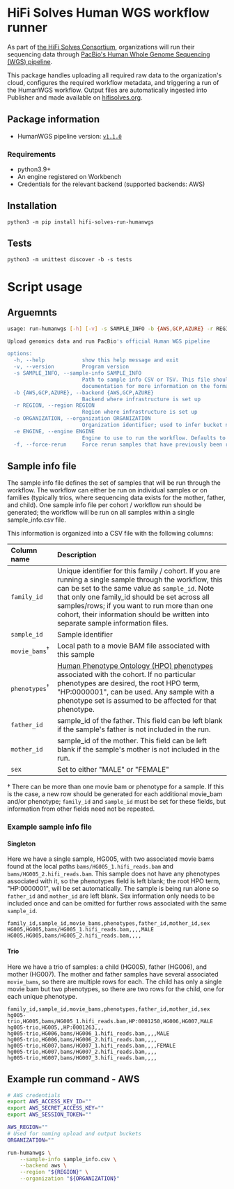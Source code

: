 # HiFi Solves Human WGS workflow runner

As part of [the HiFi Solves Consortium](https://hifisolves.org/collections), organizations will run their sequencing data through [PacBio's Human Whole Genome Sequencing (WGS) pipeline](https://github.com/PacificBiosciences/HiFi-human-WGS-WDL).

This package handles uploading all required raw data to the organization's cloud, configures the required workflow metadata, and triggering a run of the HumanWGS workflow. Output files are automatically ingested into Publisher and made available on [hifisolves.org](https://hifisolves.org/collections).

## Package information

- HumanWGS pipeline version: [`v1.1.0`](https://github.com/PacificBiosciences/HiFi-human-WGS-WDL/releases/tag/v1.1.0)

### Requirements

- python3.9+
- An engine registered on Workbench
- Credentials for the relevant backend (supported backends: AWS)

## Installation

`python3 -m pip install hifi-solves-run-humanwgs`

## Tests

`python3 -m unittest discover -b -s tests`

# Script usage

## Arguemnts

```bash
usage: run-humanwgs [-h] [-v] -s SAMPLE_INFO -b {AWS,GCP,AZURE} -r REGION -o ORGANIZATION [-e ENGINE] [-f]

Upload genomics data and run PacBio's official Human WGS pipeline

options:
  -h, --help            show this help message and exit
  -v, --version         Program version
  -s SAMPLE_INFO, --sample-info SAMPLE_INFO
                        Path to sample info CSV or TSV. This file should have columns [family_id, sample_id, movie_bams, phenotypes, father_id, mother_id, sex]. See
                        documentation for more information on the format of this file.
  -b {AWS,GCP,AZURE}, --backend {AWS,GCP,AZURE}
                        Backend where infrastructure is set up
  -r REGION, --region REGION
                        Region where infrastructure is set up
  -o ORGANIZATION, --organization ORGANIZATION
                        Organization identifier; used to infer bucket names
  -e ENGINE, --engine ENGINE
                        Engine to use to run the workflow. Defaults to the default engine set in Workbench.
  -f, --force-rerun     Force rerun samples that have previously been run
```

## Sample info file

The sample info file defines the set of samples that will be run through the workflow. The workflow can either be run on individual samples or on families (typically trios, where sequencing data exists for the mother, father, and child). One sample info file per cohort / workflow run should be generated; the workflow will be run on all samples within a single sample_info.csv file.

This information is organized into a CSV file with the following columns:

| Column name              | Description                                                                                                                                                                                                                                                                                                                                     |
| :----------------------- | :---------------------------------------------------------------------------------------------------------------------------------------------------------------------------------------------------------------------------------------------------------------------------------------------------------------------------------------------- |
| `family_id`              | Unique identifier for this family / cohort. If you are running a single sample through the workflow, this can be set to the same value as `sample_id`. Note that only one family_id should be set across all samples/rows; if you want to run more than one cohort, their information should be written into separate sample information files. |
| `sample_id`              | Sample identifier                                                                                                                                                                                                                                                                                                                               |
| `movie_bams`<sup>†</sup> | Local path to a movie BAM file associated with this sample                                                                                                                                                                                                                                                                                      |
| `phenotypes`<sup>†</sup> | [Human Phenotype Ontology (HPO) phenotypes](https://hpo.jax.org/app/) associated with the cohort. If no particular phenotypes are desired, the root HPO term, "HP:0000001", can be used. Any sample with a phenotype set is assumed to be affected for that phenotype.                                                                          |
| `father_id`              | sample_id of the father. This field can be left blank if the sample's father is not included in the run.                                                                                                                                                                                                                                        |
| `mother_id`              | sample_id of the mother. This field can be left blank if the sample's mother is not included in the run.                                                                                                                                                                                                                                        |
| `sex`                    | Set to either "MALE" or "FEMALE"                                                                                                                                                                                                                                                                                                                |

† There can be more than one movie bam or phenotype for a sample. If this is the case, a new row should be generated for each additional movie_bam and/or phenotype; `family_id` and `sample_id` must be set for these fields, but information from other fields need not be repeated.

### Example sample info file

#### Singleton

Here we have a single sample, HG005, with two associated movie bams found at the local paths `bams/HG005_1.hifi_reads.bam` and `bams/HG005_2.hifi_reads.bam`. This sample does not have any phenotypes associated with it, so the phenotypes field is left blank; the root HPO term, "HP:0000001", will be set automatically. The sample is being run alone so `father_id` and `mother_id` are left blank. Sex information only needs to be included once and can be omitted for further rows associated with the same `sample_id`.

```csv
family_id,sample_id,movie_bams,phenotypes,father_id,mother_id,sex
HG005,HG005,bams/HG005_1.hifi_reads.bam,,,,MALE
HG005,HG005,bams/HG005_2.hifi_reads.bam,,,,
```

#### Trio

Here we have a trio of samples: a child (HG005), father (HG006), and mother (HG007). The mother and father samples have several associated `movie_bams`, so there are multiple rows for each. The child has only a single movie bam but two phenotypes, so there are two rows for the child, one for each unique phenotype.

```csv
family_id,sample_id,movie_bams,phenotypes,father_id,mother_id,sex
hg005-trio,HG005,bams/HG005_1.hifi_reads.bam,HP:0001250,HG006,HG007,MALE
hg005-trio,HG005,,HP:0001263,,,
hg005-trio,HG006,bams/HG006_1.hifi_reads.bam,,,,MALE
hg005-trio,HG006,bams/HG006_2.hifi_reads.bam,,,,
hg005-trio,HG007,bams/HG007_1.hifi_reads.bam,,,,FEMALE
hg005-trio,HG007,bams/HG007_2.hifi_reads.bam,,,,
hg005-trio,HG007,bams/HG007_3.hifi_reads.bam,,,,
```

## Example run command - AWS

```bash
# AWS credentials
export AWS_ACCESS_KEY_ID=""
export AWS_SECRET_ACCESS_KEY=""
export AWS_SESSION_TOKEN=""

AWS_REGION=""
# Used for naming upload and output buckets
ORGANIZATION=""

run-humanwgs \
    --sample-info sample_info.csv \
    --backend aws \
    --region "${REGION}" \
    --organization "${ORGANIZATION}"
```
